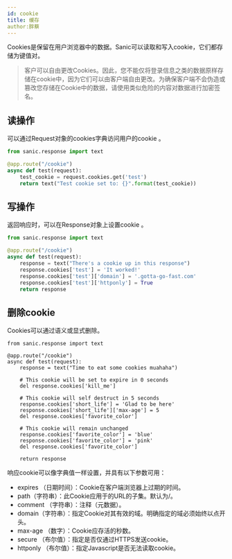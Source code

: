 ```yaml
---
id: cookie
title: 缓存
author:胖蔡
---
```



Cookies是保留在用户浏览器中的数据。Sanic可以读取和写入cookie，它们都存储为键值对。

> 客户可以自由更改Cookies。因此，您不能仅将登录信息之类的数据原样存储在cookie中，因为它们可以由客户端自由更改。为确保客户端不会伪造或篡改您存储在Cookie中的数据，请使用类似危险的内容对数据进行加密签名。


## 读操作

可以通过Request对象的cookies字典访问用户的cookie 。

```python
from sanic.response import text

@app.route("/cookie")
async def test(request):
    test_cookie = request.cookies.get('test')
    return text("Test cookie set to: {}".format(test_cookie))
```


## 写操作
返回响应时，可以在Response对象上设置cookie 。

```python
from sanic.response import text

@app.route("/cookie")
async def test(request):
    response = text("There's a cookie up in this response")
    response.cookies['test'] = 'It worked!'
    response.cookies['test']['domain'] = '.gotta-go-fast.com'
    response.cookies['test']['httponly'] = True
    return response
```

## 删除cookie
Cookies可以通过语义或显式删除。

```shell
from sanic.response import text

@app.route("/cookie")
async def test(request):
    response = text("Time to eat some cookies muahaha")

    # This cookie will be set to expire in 0 seconds
    del response.cookies['kill_me']

    # This cookie will self destruct in 5 seconds
    response.cookies['short_life'] = 'Glad to be here'
    response.cookies['short_life']['max-age'] = 5
    del response.cookies['favorite_color']

    # This cookie will remain unchanged
    response.cookies['favorite_color'] = 'blue'
    response.cookies['favorite_color'] = 'pink'
    del response.cookies['favorite_color']

    return response

```

响应cookie可以像字典值一样设置，并具有以下参数可用：
- expires （日期时间）：Cookie在客户端浏览器上过期的时间。
- path（字符串）：此Cookie应用于的URL的子集。默认为/。
- comment （字符串）：注释（元数据）。
- domain（字符串）：指定Cookie对其有效的域。明确指定的域必须始终以点开头。
- max-age （数字）：Cookie应存活的秒数。
- secure （布尔值）：指定是否仅通过HTTPS发送cookie。
- httponly （布尔值）：指定Javascript是否无法读取cookie。
